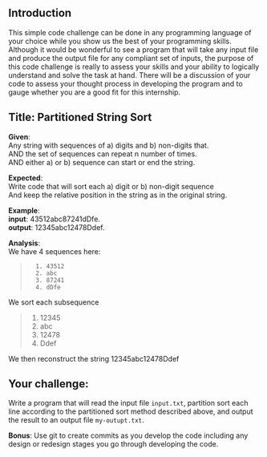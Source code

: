 ## Introduction

This simple code challenge can be done in any programming language of your choice while you show us the best of your programming skills.  Although it would be wonderful to see a program that will take any input file and produce the output file for any compliant set of inputs, the purpose of this code challenge is really to assess your skills and your ability to logically understand and solve the task at hand.  There will be a discussion of your code to assess your thought process in developing the program and to gauge whether you are a good fit for this internship.

## Title: Partitioned String Sort

**Given**:  
  Any string with sequences of a) digits and b) non-digits that.  
  AND the set of sequences can repeat n number of times.  
  AND either a) or b) sequence can start or end the string.  

**Expected**:  
  Write code that will sort each a) digit or b) non-digit sequence  
  And keep the relative position in the string as in the original string.

**Example**:  
  **input**: 43512abc87241dDfe.  
  **output**: 12345abc12478Ddef.  

  **Analysis**:   
    We have 4 sequences here:

>       1. 43512
>       2. abc
>       3. 87241
>       4. dDfe

We sort each subsequence

>   1. 12345
>   2. abc
>   3. 12478
>   4. Ddef
>

We then reconstruct the string
  12345abc12478Ddef

## Your challenge:

Write a program that will read the input file `input.txt`, partition sort each line according to the partitioned sort method described above, and output the result to an output file `my-outupt.txt`.

**Bonus**:  Use git to create commits as you develop the code including any design or redesign stages you go through developing the code.

